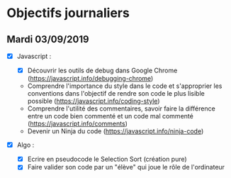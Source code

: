 # Objectifs journaliers

## Mardi 03/09/2019

- [x] Javascript :

  - [x] Découvrir les outils de debug dans Google Chrome (https://javascript.info/debugging-chrome)
  - Comprendre l'importance du style dans le code et s'approprier les conventions dans l'objectif de rendre son code le plus lisible possible (https://javascript.info/coding-style)
  - Comprendre l'utilité des commentaires, savoir faire la différence entre un code bien commenté et un code mal commenté (https://javascript.info/comments)
  - Devenir un Ninja du code (https://javascript.info/ninja-code)

- [x] Algo :
  - [x] Ecrire en pseudocode le Selection Sort (création pure)
  - [x] Faire valider son code par un "élève" qui joue le rôle de l'ordinateur
